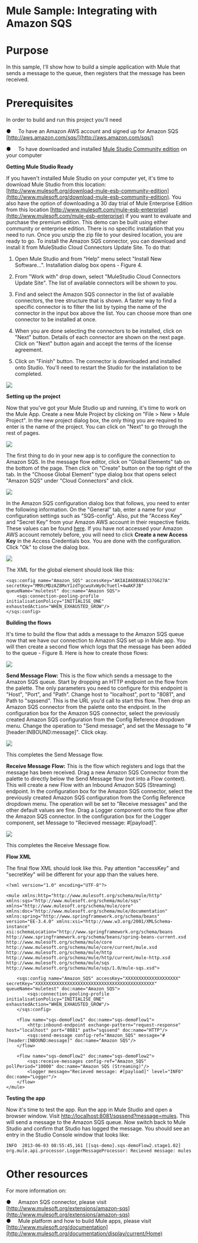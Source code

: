 **Mule Sample: Integrating with Amazon SQS**
======================================================

Purpose
=======

In this sample, I'll show how to build a simple application with Mule that sends a message to the queue, then registers that the message has been received.

Prerequisites
=============

In order to build and run this project you'll need
 

●     To have an Amazon AWS account and signed up for Amazon SQS [http://aws.amazon.com/sqs/](http://aws.amazon.com/sqs/)

●     To have downloaded and installed [Mule Studio Community edition](http://www.mulesoft.org/download-mule-esb-community-edition) on your computer

**Getting Mule Studio Ready**

If you haven't installed Mule Studio on your computer yet, it's time to download Mule Studio from this location: [http://www.mulesoft.org/download-mule-esb-community-edition](http://www.mulesoft.org/download-mule-esb-community-edition). You also have the option of downloading a 30 day trial of Mule Enterprise Edition from this location [http://www.mulesoft.com/mule-esb-enterprise](http://www.mulesoft.com/mule-esb-enterprise) if you want to evaluate and purchase the premium edition. This demo can be built using either community or enterprise edition. There is no specific installation that you need to run. Once you unzip the zip file to your desired location, you are ready to go. To install the Amazon SQS connector, you can download and install it from MuleStudio Cloud Connectors Update Site. To do that:

1. Open Mule Studio and from "Help" menu select "Install New Software...". Installation dialog box opens - Figure 4.

2. From "Work with" drop down, select "MuleStudio Cloud Connectors Update Site". The list of available connectors will be shown to you.

3. Find and select the Amazon SQS connector in the list of available connectors, the tree structure that is shown. A faster way to find a specific connector is to filter the list by typing the name of the connector in the input box above the list. You can choose more than one connector to be installed at once.

4. When you are done selecting the connectors to be installed, click on "Next" button. Details of each connector are shown on the next page. Click on "Next" button again and accept the terms of the license agreement.

5. Click on "Finish" button. The connector is downloaded and installed onto Studio. You'll need to restart the Studio for the installation to be completed.

![](images/image004.jpg)  
  
  
**Setting up the project**

Now that you've got your Mule Studio up and running, it's time to work on the Mule App. Create a new Mule Project by clicking on "File \> New \> Mule Project". In the new project dialog box, the only thing you are required to enter is the name of the project. You can click on "Next" to go through the rest of pages.

![](images/image001.png)


The first thing to do in your new app is to configure the connection to Amazon SQS. In the message flow editor, click on "Global Elements" tab on the bottom of the page. Then click on "Create" button on the top right of the tab. In the "Choose Global Element" type dialog box that opens select "Amazon SQS" under "Cloud Connectors" and click.

![](images/s3sqsCreateConfigRef.png)


In the Amazon SQS configuration dialog box that follows, you need to enter the following information. On the "General" tab, enter a name for your configuration settings such as "SQS-config". Also, put the "Access Key" and "Secret Key" from your Amazon AWS account in their respective fields. These values can be found [here](https://portal.aws.amazon.com/gp/aws/securityCredentials). If you have not accessed your Amazon AWS account remotely before, you will need to click **Create a new Access Key** in the Access Credentials box. You are done with the configuration. Click "Ok" to close the dialog box. 

![](images/sqsConfigPic.png)

The XML for the global element should look like this:  

    <sqs:config name="Amazon_SQS" accessKey="AKIAIA6DBXAES37G627A" secretKey="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" queueName="muletest" doc:name="Amazon SQS">
        <sqs:connection-pooling-profile initialisationPolicy="INITIALISE_ONE" exhaustedAction="WHEN_EXHAUSTED_GROW"/>
    </sqs:config>





**Building the flows**

It's time to build the flow that adds a message to the Amazon SQS queue now that we have our connection to Amazon SQS set up in Mule app. You will then create a second flow which logs that the message has been added to the queue - Figure 8. Here is how to create those flows:

![](images/sqsFlows.png)

**Send Message Flow:** This is the flow which sends a message to the Amazon SQS queue.
Start by dropping an HTTP endpoint on the flow from the palette. The only parameters you need to configure for this endpoint is "Host", "Port", and "Path". Change host to "localhost", port to "8081", and Path to "sqssend". This is the URL you'd call to start this flow. Then drop an Amazon SQS connector from the palette onto the endpoint. In the configuration box for the Amazon SQS connector, select the previously created Amazon SQS configuration from the Config Reference dropdown menu. Change the operation to "Send message", and set the Message to "#[header:INBOUND:message]". Click okay.  

![](images/sqsAmazonConfig1.png)

This completes the Send Message flow.


**Receive Message Flow:** This is the flow which registers and logs that the message has been received. Drag a new Amazon SQS Connector from the palette to directly below the Send Message flow (not into a Flow context). This will create a new Flow with an Inbound Amazon SQS (Streaming) endpoint. In the configuration box for the Amazon SQS connector, select the previously created Amazon SQS configuration from the Config Reference dropdown menu. The operation will be set to "Receive messages" and the other default values are fine.
Drag a Logger component onto the flow after the Amazon SQS connector. In the configuration box for the Logger component, set Message to "Recieved message: #[payload]".

![](images/sqsAmazonConfig2.png)

This completes the Receive Message flow.


**Flow XML**

The final flow XML should look like this. Pay attention "accessKey" and "secretKey" will be different for your app than the values here. 

    <?xml version="1.0" encoding="UTF-8"?>
    
    <mule xmlns:http="http://www.mulesoft.org/schema/mule/http" xmlns:sqs="http://www.mulesoft.org/schema/mule/sqs" xmlns="http://www.mulesoft.org/schema/mule/core" xmlns:doc="http://www.mulesoft.org/schema/mule/documentation" xmlns:spring="http://www.springframework.org/schema/beans" version="EE-3.4.0" xmlns:xsi="http://www.w3.org/2001/XMLSchema-instance" xsi:schemaLocation="http://www.springframework.org/schema/beans http://www.springframework.org/schema/beans/spring-beans-current.xsd
    http://www.mulesoft.org/schema/mule/core http://www.mulesoft.org/schema/mule/core/current/mule.xsd
    http://www.mulesoft.org/schema/mule/http http://www.mulesoft.org/schema/mule/http/current/mule-http.xsd
    http://www.mulesoft.org/schema/mule/sqs http://www.mulesoft.org/schema/mule/sqs/1.0/mule-sqs.xsd">

    	<sqs:config name="Amazon_SQS" accessKey="XXXXXXXXXXXXXXXXXXXX" secretKey="XXXXXXXXXXXXXXXXXXXXXXXXXXXXXXXXXXXXXXXXXXXXX" queueName="muletest" doc:name="Amazon SQS">
    		<sqs:connection-pooling-profile initialisationPolicy="INITIALISE_ONE" exhaustedAction="WHEN_EXHAUSTED_GROW"/>
    	</sqs:config>

    	<flow name="sqs-demoFlow1" doc:name="sqs-demoFlow1">
    		<http:inbound-endpoint exchange-pattern="request-response" host="localhost" port="8081" path="sqssend" doc:name="HTTP"/>
    		<sqs:send-message config-ref="Amazon_SQS" message="#[header:INBOUND:message]" doc:name="Amazon SQS"/>
    	</flow>

    	<flow name="sqs-demoFlow2" doc:name="sqs-demoFlow2">
    		<sqs:receive-messages config-ref="Amazon_SQS" pollPeriod="10000" doc:name="Amazon SQS (Streaming)"/>
    		<logger message="Recieved message: #[payload]" level="INFO" doc:name="Logger"/>
    	</flow>
    </mule>


**Testing the app**

Now it's time to test the app. Run the app in Mule Studio and open a browser window. Visit [http://localhost:8081/sqssend?message=mules](http://localhost:8081/sqssend?message=mules). This will send a message to the Amazon SQS queue. Now switch back to Mule Studio and confirm that Studio has logged the message. You should see an entry in the Studio Console window that looks like:

    INFO  2013-06-03 08:55:45,161 [[sqs-demo].sqs-demoFlow2.stage1.02] org.mule.api.processor.LoggerMessageProcessor: Recieved message: mules


Other resources
===============

For more information on:

●     Amazon SQS connector, please visit [http://www.mulesoft.org/extensions/amazon-sqs](http://www.mulesoft.org/extensions/amazon-sqs)   
●     Mule platform and how to build Mule apps, please visit  [http://www.mulesoft.org/documentation](http://www.mulesoft.org/documentation/display/current/Home)
